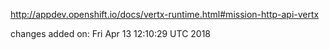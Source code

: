 http://appdev.openshift.io/docs/vertx-runtime.html#mission-http-api-vertx

 
 changes added on: Fri Apr 13 12:10:29 UTC 2018